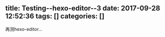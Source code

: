 title: Testing--hexo-editor--3
date: 2017-09-28 12:52:36
tags: []
categories: []
---
再测hexo-editor...